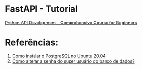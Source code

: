 # FastAPI - Tutorial

[Python API Development - Comprehensive Course for Beginners](https://www.youtube.com/watch?v=0sOvCWFmrtA&t=19968s)


# Referências:

1. [Como instalar o PostgreSQL no Ubuntu 20.04](https://www.digitalocean.com/community/tutorials/how-to-install-postgresql-on-ubuntu-20-04-quickstart-pt)
2. [Como alterar a senha do super usuário do banco de dados?](https://atendimento.nasajon.com.br/nasajon/artigos/3ee2517f-9dd2-4f83-a821-251cfd35db8b   )